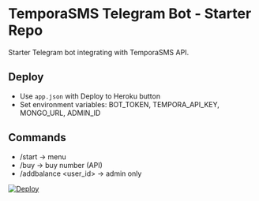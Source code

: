 # TemporaSMS Telegram Bot - Starter Repo

Starter Telegram bot integrating with TemporaSMS API.

## Deploy
- Use `app.json` with Deploy to Heroku button
- Set environment variables: BOT_TOKEN, TEMPORA_API_KEY, MONGO_URL, ADMIN_ID

## Commands
- /start → menu
- /buy <service> <country> → buy number (API)
- /addbalance <user_id> <amount> → admin only




[![Deploy](https://www.herokucdn.com/deploy/button.svg)](https://heroku.com/deploy?template=https://github.com/ASIFXQUEEN903/IPHONEBUYBOT)
